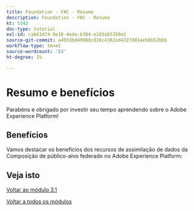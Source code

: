 ```yaml
---
title: Foundation - FAC - Resumo
description: Foundation - FAC - Resumo
kt: 5342
doc-type: tutorial
exl-id: cab61d74-9e16-4eda-b704-e103ab5350e2
source-git-commit: a4933bd49988cd16c4382ad4327d01ae58b52bbb
workflow-type: tm+mt
source-wordcount: '53'
ht-degree: 1%

---
```


# Resumo e benefícios

Parabéns e obrigado por investir seu tempo aprendendo sobre o Adobe Experience Platform!

## Benefícios

Vamos destacar os benefícios dos recursos de assimilação de dados da Composição de público-alvo federado no Adobe Experience Platform:



## Veja isto


[Voltar ao módulo 3.1](./fac.md)

[Voltar a todos os módulos](../../../overview.md)
